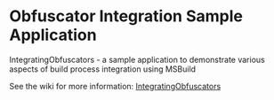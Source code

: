 # Obfuscator Integration Sample Application

IntegratingObfuscators - a sample application to demonstrate various aspects of build process integration using MSBuild

See the wiki for more information: [IntegratingObfuscators](https://github.com/SoftwarePotential/samples/wiki/IntegratingObfuscators)